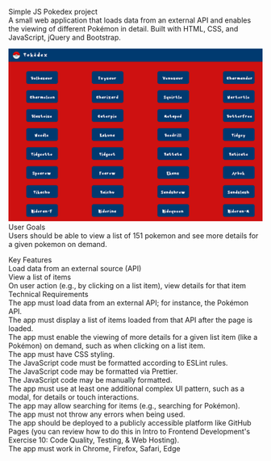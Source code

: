 Simple JS Pokedex project <br>
A small web application that loads data from an external API and enables the viewing of different Pokémon in detail. Built with HTML, CSS, and JavaScript, jQuery and Bootstrap.

![alt text](pokedex.png)
User Goals  <br>
Users should be able to view a list of 151 pokemon and see more details for a given pokemon on demand.

Key Features <br>
Load data from an external source (API) <br>
View a list of items <br>
On user action (e.g., by clicking on a list item), view details for that item <br>
Technical Requirements <br>
The app must load data from an external API; for instance, the Pokémon API. <br>
The app must display a list of items loaded from that API after the page is loaded. <br>
The app must enable the viewing of more details for a given list item (like a Pokémon) on demand, such as when clicking on a list item. <br>
The app must have CSS styling. <br>
The JavaScript code must be formatted according to ESLint rules. <br>
The JavaScript code may be formatted via Prettier. <br>
The JavaScript code may be manually formatted. <br>
The app must use at least one additional complex UI pattern, such as a modal, for details or touch interactions. <br>
The app may allow searching for items (e.g., searching for Pokémon). <br>
The app must not throw any errors when being used. <br>
The app should be deployed to a publicly accessible platform like GitHub Pages (you can review how to do this in Intro to Frontend Development's Exercise 10: Code Quality, Testing, & Web Hosting). <br>
The app must work in Chrome, Firefox, Safari, Edge <br>
